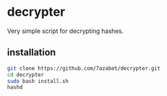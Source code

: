 # decrypter
Very simple script for decrypting hashes.

## installation
```bash
git clone https://github.com/7azabet/decrypter.git
cd decrypter
sudo bash install.sh
hashd
```

